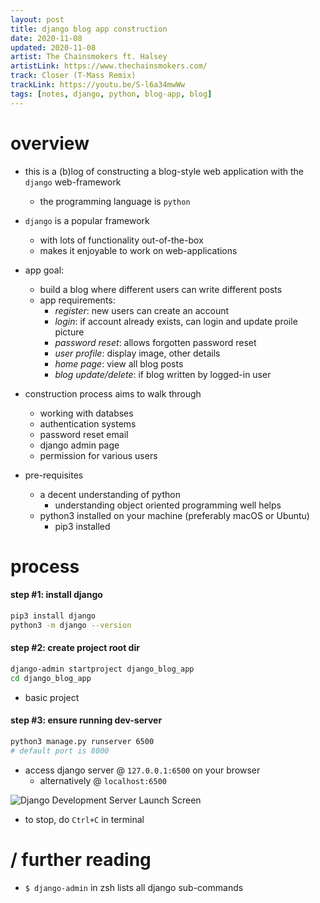 ```yaml
---
layout: post
title: django blog app construction
date: 2020-11-08
updated: 2020-11-08
artist: The Chainsmokers ft. Halsey
artistLink: https://www.thechainsmokers.com/
track: Closer (T-Mass Remix)
trackLink: https://youtu.be/S-l6a34mwWw
tags: [notes, django, python, blog-app, blog]
---
```


# overview

- this is a (b)log of constructing a blog-style web application with the `django` web-framework 
  - the programming language is `python`
  
- `django` is a popular framework 
  - with lots of functionality out-of-the-box 
  - makes it enjoyable to work on web-applications
  
- app goal: 
  - build a blog where different users can write different posts
  - app requirements:
    - *register*: new users can create an account 
    - *login*: if account already exists, can login and update proile picture
    - *password reset*: allows forgotten password reset
    - *user profile*: display image, other details
    - *home page*: view all blog posts 
    - *blog update/delete*: if blog written by logged-in user

- construction process aims to walk through 
  - working with databses
  - authentication systems 
  - password reset email
  - django admin page
  - permission for various users 
  
- pre-requisites 
  - a decent understanding of python 
    - understanding object oriented programming well helps 
  - python3 installed on your machine (preferably macOS or Ubuntu)
    - pip3 installed 
  

# process

#### step #1: install django

```zsh
pip3 install django
python3 -m django --version
```

#### step #2: create project root dir

```zsh
django-admin startproject django_blog_app
cd django_blog_app
```

- basic project 

#### step #3: ensure running dev-server

```zsh
python3 manage.py runserver 6500
# default port is 8000
```

- access django server @ `127.0.0.1:6500` on your browser
  - alternatively @ `localhost:6500`

<img class="plot mx-auto text-center img-fluid" src="https://www.freecodecamp.org/news/content/images/2020/02/DjangoRocket.gif" alt="Django Development Server Launch Screen">

- to stop, do `Ctrl+C` in terminal 

# / further reading

- `$ django-admin` in zsh lists all django sub-commands







